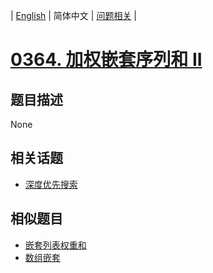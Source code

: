 
| [English](README_EN.md) | 简体中文 | [问题相关](QUESTION.md) |
# [0364. 加权嵌套序列和 II](https://leetcode-cn.com/problems/nested-list-weight-sum-ii/)
## 题目描述
None
## 相关话题
- [深度优先搜索](https://leetcode-cn.com/tag/depth-first-search)
## 相似题目
- [嵌套列表权重和](../0339/README.md)
- [数组嵌套](../0565/README.md)
